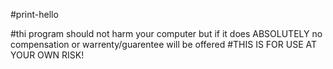 #print-hello

#thi program should not harm your computer but if it does ABSOLUTELY no compensation or warrenty/guarentee will be offered 
#THIS IS FOR USE AT YOUR OWN RISK!
